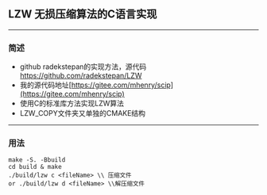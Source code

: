 
## LZW 无损压缩算法的C语言实现  


***
### 简述
- github radekstepan的实现方法，源代码<a href = "https://github.com/radekstepan/LZW">https://github.com/radekstepan/LZW </a>
- 我的源代码地址[https://gitee.com/mhenry/scip](https://gitee.com/mhenry/scip)
- 使用C的标准库方法实现LZW算法
- LZW_COPY文件夹又单独的CMAKE结构

***

### 用法

    make -S. -Bbuild
    cd build & make
    ./build/lzw c <fileName> \\ 压缩文件  
    or ./build/lzw d <fileName> \\解压缩文件 
